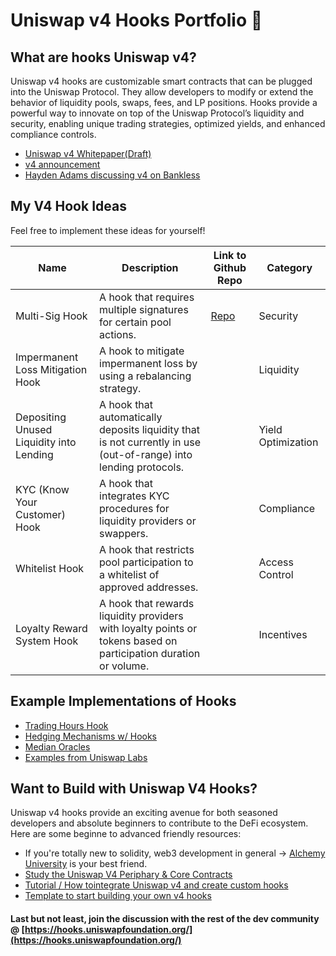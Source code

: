 # Uniswap v4 Hooks Portfolio 🦄

## What are hooks Uniswap v4?
Uniswap v4 hooks are customizable smart contracts that can be plugged into the Uniswap Protocol. They allow developers to modify or extend the behavior of liquidity pools, swaps, fees, and LP positions. Hooks provide a powerful way to innovate on top of the Uniswap Protocol’s liquidity and security, enabling unique trading strategies, optimized yields, and enhanced compliance controls. 
- [Uniswap v4 Whitepaper(Draft)](https://github.com/Uniswap/v4-core/blob/main/whitepaper-v4-draft.pdf)
- [v4 announcement](https://blog.uniswap.org/uniswap-v4)
- [Hayden Adams discussing v4 on Bankless](https://www.youtube.com/watch?v=ZmhdNiGOMRU)

## My V4 Hook Ideas
Feel free to implement these ideas for yourself!

| Name                                         | Description                                                                                                  | Link to Github Repo | Category           |
|----------------------------------------------|--------------------------------------------------------------------------------------------------------------|---------------------|--------------------|
| Multi-Sig Hook                               | A hook that requires multiple signatures for certain pool actions.                                           | [Repo](https://github.com/atj3097/mfa-multisig-hook-v4/tree/main)           | Security           |
| Impermanent Loss Mitigation Hook             | A hook to mitigate impermanent loss by using a rebalancing strategy.                                         |          | Liquidity          |
| Depositing Unused Liquidity into Lending     | A hook that automatically deposits liquidity that is not currently in use (out-of-range) into lending protocols.|         | Yield Optimization |
| KYC (Know Your Customer) Hook                | A hook that integrates KYC procedures for liquidity providers or swappers.                                   |           | Compliance         |
| Whitelist Hook                               | A hook that restricts pool participation to a whitelist of approved addresses.                               |         | Access Control     |
| Loyalty Reward System Hook                   | A hook that rewards liquidity providers with loyalty points or tokens based on participation duration or volume.|         | Incentives         |

## Example Implementations of Hooks
- [Trading Hours Hook](https://github.com/bennoprice/univ4/blob/main/src/TradingHours.sol)
- [Hedging Mechanisms w/ Hooks](https://github.com/vanillaHill/hedge)
- [Median Oracles](https://github.com/saucepoint/median-oracles)
- [Examples from Uniswap Labs](https://github.com/Uniswap/v4-periphery/tree/main/contracts/hooks/examples)


## Want to Build with Uniswap V4 Hooks?
Uniswap v4 hooks provide an exciting avenue for both seasoned developers and absolute beginners to contribute to the DeFi ecosystem. Here are some beginne to advanced friendly resources:

- If you're totally new to solidity, web3 development in general -> [Alchemy University](https://university.alchemy.com/) is your best friend.
- [Study the Uniswap V4 Periphary & Core Contracts](https://github.com/Uniswap/v4-core)
- [Tutorial / How to ​integrate Uniswap v4 and create custom hooks](https://soliditydeveloper.com/uniswap4)
- [Template to start building your own v4 hooks](https://github.com/saucepoint/v4-template)

#### Last but not least, join the discussion with the rest of the dev community @ [https://hooks.uniswapfoundation.org/](https://hooks.uniswapfoundation.org/)

